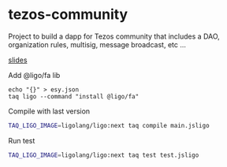 # tezos-community

Project to build a dapp for Tezos community that includes a DAO, organization rules, multisig, message broadcast, etc ...

[slides](https://docs.google.com/presentation/d/1Tao9c4QZm_YGRz9PxwZlPks2EbUCN8K_XKldVN4V0zQ/edit#slide=id.g2133bbaece6_0_0)

Add @ligo/fa lib

```
echo "{}" > esy.json
taq ligo --command "install @ligo/fa"
```

Compile with last version

```bash
TAQ_LIGO_IMAGE=ligolang/ligo:next taq compile main.jsligo
```

Run test

```bash
TAQ_LIGO_IMAGE=ligolang/ligo:next taq test test.jsligo
```
